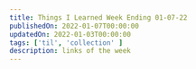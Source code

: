 ```yaml
---
title: Things I Learned Week Ending 01-07-22
publishedOn: 2022-01-07T00:00:00
updatedOn: 2022-01-03T00:00:00
tags: ['til', 'collection' ]
description: links of the week
---
```


